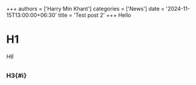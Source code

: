 +++
authors = ['Harry Min Khant']
categories = ['News']
date = '2024-11-15T13:00:00+06:30'
title = 'Test post 2'
+++
Hello
<!--more-->
# H1
###### H6
### H3{#i}